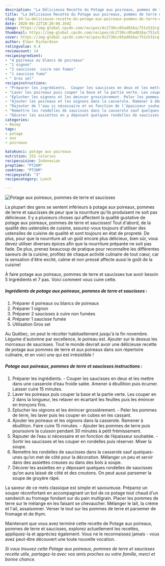 ```yaml
---
description: "La Délicieuse Recette du Potage aux poireaux, pommes de terre et saucisses"
title: "La Délicieuse Recette du Potage aux poireaux, pommes de terre et saucisses"
slug: 69-la-delicieuse-recette-du-potage-aux-poireaux-pommes-de-terre-et-saucisses
date: 2020-06-22T18:20:04.354Z
image: https://img-global.cpcdn.com/recipes/dc2730cc05ad816a/751x532cq70/potage-aux-poireaux-pommes-de-terre-et-saucisses-photo-principale-de-la-recette.jpg
thumbnail: https://img-global.cpcdn.com/recipes/dc2730cc05ad816a/751x532cq70/potage-aux-poireaux-pommes-de-terre-et-saucisses-photo-principale-de-la-recette.jpg
cover: https://img-global.cpcdn.com/recipes/dc2730cc05ad816a/751x532cq70/potage-aux-poireaux-pommes-de-terre-et-saucisses-photo-principale-de-la-recette.jpg
author: Elmer Richardson
ratingvalue: 4.4
reviewcount: 14
recipeingredient:
- "4 poireaux ou blancs de poireaux"
- "1 oignon"
- "2 saucisses  cuire non fumes"
- "1 saucisse fume"
- " Gros sel"
recipeinstructions:
- "Préparer les ingrédients.  Couper les saucisses en deux et les mettre dans une casserole d’eau froide salée. Amener à ébullition puis écumer. Laisser cuire 15 minutes."
- "Laver les poireaux puis couper la base et la partie verte. Les couper en 2 dans la longueur, les relaver en écartant les feuilles puis les émincer en tronçons fins."
- "Eplucher les oignons et les émincer grossièrement. Peler les pommes de terre, les laver puis les couper en cubes en les cassant."
- "Ajouter les poireaux et les oignons dans la casserole. Ramener à ébullition. Faire cuire 15 minutes.  Ajouter les pommes de terre puis poursuivre la cuisson pendant 30 minutes à petit frémissement."
- "Rajouter de l’eau si nécessaire et en fonction de l’épaisseur souhaitée. Sortir les saucisses et les couper en rondelles puis réserver. Mixer la soupe."
- "Remettre les rondelles de saucisses dans la casserole sauf quelques-unes qu’on met de côté pour la décoration. Mélanger un peu et servir dans des assiettes creuses ou dans des bols à soupe."
- "Décorer les assiettes en y déposant quelques rondelles de saucisses qu’on aura laissé de côté et des croutons. On peut aussi parsemer la soupe de gruyère râpé."
categories:
- Resep
tags:
- potage
- aux
- poireaux

katakunci: potage aux poireaux 
nutrition: 251 calories
recipecuisine: Indonesian
preptime: "PT26M"
cooktime: "PT30M"
recipeyield: "3"
recipecategory: Lunch

---
```



![Potage aux poireaux, pommes de terre et saucisses](https://img-global.cpcdn.com/recipes/dc2730cc05ad816a/751x532cq70/potage-aux-poireaux-pommes-de-terre-et-saucisses-photo-principale-de-la-recette.jpg)

La plupart des gens se sentent inférieurs à potage aux poireaux, pommes de terre et saucisses de peur que la nourriture qu'ils produisent ne soit pas délicieuse. Il y a plusieurs choses qui affectent la qualité gustative de potage aux poireaux, pommes de terre et saucisses! Tout d'abord, de la qualité des ustensiles de cuisine, assurez-vous toujours d'utiliser des ustensiles de cuisine de qualité et sont toujours en état de propreté. De plus, pour que la nourriture ait un goût encore plus délicieux, bien sûr, vous devez utiliser diverses épices afin que la nourriture préparée ne soit pas fade. De plus, prenez beaucoup de pratique pour reconnaître les différentes saveurs de la cuisine, profitez de chaque activité culinaire de tout cœur, car la sensation d'être excité, calme et non pressé affecte aussi le goût de la cuisine!

<!--inarticleads1-->

À faire potage aux poireaux, pommes de terre et saucisses tue avoir besoin 5 Ingrédients et 7 pas. Voici comment vous cuire cette.

##### Ingrédients de potage aux poireaux, pommes de terre et saucisses :

1. Préparer 4 poireaux ou blancs de poireaux
1. Préparer 1 oignon
1. Préparer 2 saucisses à cuire non fumées
1. Préparer 1 saucisse fumée
1. Utilisation  Gros sel


Au Québec, on peut le récolter habituellement jusqu&#39;à la fin novembre. Légume d&#39;automne par excellence, le poireau est. Ajouter sur le dessus les morceaux de saucisses. Tout le monde devrait avoir une délicieuse recette de potage aux pommes de terre et aux poireaux dans son répertoire culinaire, et en voici une qui est irrésistible ! 

<!--inarticleads2-->

##### Potage aux poireaux, pommes de terre et saucisses instructions :

1. Préparer les ingrédients.  - Couper les saucisses en deux et les mettre dans une casserole d’eau froide salée. Amener à ébullition puis écumer. Laisser cuire 15 minutes.
1. Laver les poireaux puis couper la base et la partie verte. Les couper en 2 dans la longueur, les relaver en écartant les feuilles puis les émincer en tronçons fins.
1. Eplucher les oignons et les émincer grossièrement. - Peler les pommes de terre, les laver puis les couper en cubes en les cassant.
1. Ajouter les poireaux et les oignons dans la casserole. Ramener à ébullition. Faire cuire 15 minutes.  - Ajouter les pommes de terre puis poursuivre la cuisson pendant 30 minutes à petit frémissement.
1. Rajouter de l’eau si nécessaire et en fonction de l’épaisseur souhaitée. - Sortir les saucisses et les couper en rondelles puis réserver. Mixer la soupe.
1. Remettre les rondelles de saucisses dans la casserole sauf quelques-unes qu’on met de côté pour la décoration. Mélanger un peu et servir dans des assiettes creuses ou dans des bols à soupe.
1. Décorer les assiettes en y déposant quelques rondelles de saucisses qu’on aura laissé de côté et des croutons. On peut aussi parsemer la soupe de gruyère râpé.


La saveur de ce mets classique est simple et savoureuse. Préparez un souper réconfortant en accompagnant un bol de ce potage tout chaud d&#39;un sandwich au fromage fondant sur du pain multigrain. Placer les pommes de terre sur le mélange en les faisant se chevaucher. Mélanger le lait, la crème et l&#39;ail, assaisonner. Verser le tout sur les pommes de terre et parsemer de fromage et de thym. 

<!--inarticleads1-->

<p>
Maintenant que vous avez terminé cette recette de Potage aux poireaux, pommes de terre et saucisses, explorez actuellement les recettes, appliquez-la et appréciez également. Vous ne le reconnaissez jamais - vous avez peut-être découvert une toute nouvelle vocation.
</p>

<p>
<i>Si vous trouvez cette Potage aux poireaux, pommes de terre et saucisses recette utile, partagez-la avec vos amis proches ou votre famille, merci et bonne chance.</i>
</p>

